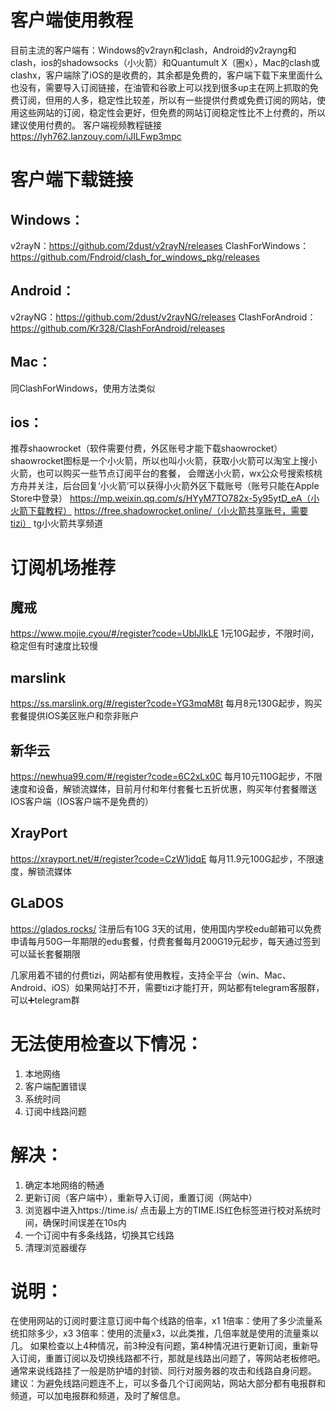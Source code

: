 # 客户端使用教程
目前主流的客户端有：Windows的v2rayn和clash，Android的v2rayng和clash，ios的shadowsocks（小火箭）和Quantumult X（圈x），Mac的clash或clashx，客户端除了iOS的是收费的，其余都是免费的，客户端下载下来里面什么也没有，需要导入订阅链接，在油管和谷歌上可以找到很多up主在网上抓取的免费订阅，但用的人多，稳定性比较差，所以有一些提供付费或免费订阅的网站，使用这些网站的订阅，稳定性会更好，但免费的网站订阅稳定性比不上付费的，所以建议使用付费的。
客户端视频教程链接 https://lyh762.lanzouy.com/iJILFwp3mpc  

# 客户端下载链接
## Windows：
v2rayN：https://github.com/2dust/v2rayN/releases
ClashForWindows：https://github.com/Fndroid/clash_for_windows_pkg/releases
## Android：
v2rayNG：https://github.com/2dust/v2rayNG/releases
ClashForAndroid：https://github.com/Kr328/ClashForAndroid/releases
## Mac：
同ClashForWindows，使用方法类似
## ios：
推荐shaowrocket（软件需要付费，外区账号才能下载shaowrocket）
shaowrocket图标是一个小火箭，所以也叫小火箭，获取小火箭可以淘宝上搜小火箭，也可以购买一些节点订阅平台的套餐，
会赠送小火箭，wx公众号搜索核桃方舟并关注，后台回复‘小火箭’可以获得小火箭外区下载账号（账号只能在Apple Store中登录）
https://mp.weixin.qq.com/s/HYyM7TO782x-5y95ytD_eA（小火箭下载教程）
https://free.shadowrocket.online/（小火箭共享账号，需要tizi）
tg小火箭共享频道
# 订阅机场推荐
## 魔戒 
https://www.mojie.cyou/#/register?code=UblJlkLE
1元10G起步，不限时间，稳定但有时速度比较慢
## marslink 
https://ss.marslink.org/#/register?code=YG3mqM8t
每月8元130G起步，购买套餐提供IOS美区账户和奈非账户
## 新华云
https://newhua99.com/#/register?code=6C2xLx0C
每月10元110G起步，不限速度和设备，解锁流媒体，目前月付和年付套餐七五折优惠，购买年付套餐赠送IOS客户端（IOS客户端不是免费的）
## XrayPort
https://xrayport.net/#/register?code=CzW1jdqE
每月11.9元100G起步，不限速度，解锁流媒体
## GLaDOS
https://glados.rocks/
注册后有10G 3天的试用，使用国内学校edu邮箱可以免费申请每月50G一年期限的edu套餐，付费套餐每月200G19元起步，每天通过签到可以延长套餐期限

几家用着不错的付费tizi，网站都有使用教程，支持全平台（win、Mac、Android、iOS）如果网站打不开，需要tizi才能打开，网站都有telegram客服群，可以➕telegram群

# 无法使用检查以下情况：
1. 本地网络
2. 客户端配置错误
3. 系统时间
4. 订阅中线路问题

# 解决：
1. 确定本地网络的畅通
2. 更新订阅（客户端中），重新导入订阅，重置订阅（网站中）
3. 浏览器中进入https://time.is/ 点击最上方的TIME.IS红色标签进行校对系统时间，确保时间误差在10s内
4. 一个订阅中有多条线路，切换其它线路
5. 清理浏览器缓存

# 说明：
在使用网站的订阅时要注意订阅中每个线路的倍率，x1 1倍率：使用了多少流量系统扣除多少，x3 3倍率：使用的流量x3，以此类推，几倍率就是使用的流量乘以几。
如果检查以上4种情况，前3种没有问题，第4种情况进行更新订阅，重新导入订阅，重置订阅以及切换线路都不行，那就是线路出问题了，等网站老板修吧。
通常来说线路挂了一般是防护墙的封锁、同行对服务器的攻击和线路自身问题。
建议：为避免线路问题连不上，可以多备几个订阅网站，网站大部分都有电报群和频道，可以加电报群和频道，及时了解信息。
